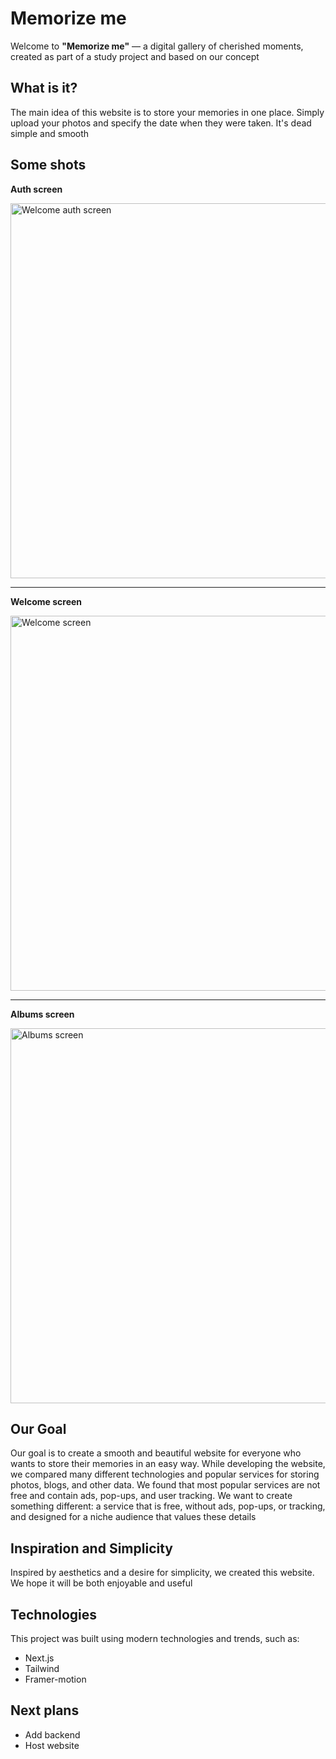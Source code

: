 # Memorize me

Welcome to **"Memorize me"** — a digital gallery of cherished moments, created as part of a study project and based on our concept

## What is it?

The main idea of this website is to store your memories in one place. Simply upload your photos and specify the date when they were taken. It's dead simple and smooth

## Some shots

**Auth screen**

<img width="600" alt="Welcome auth screen" src="https://github.com/user-attachments/assets/b4725823-97ab-48be-86a7-597838fb6d37" />

---

**Welcome screen**

<img width="600" alt="Welcome screen" src="https://github.com/user-attachments/assets/50ffa567-2784-4994-afc2-71bf8ee4adc7" />

---

**Albums screen**

<img width="600" alt="Albums screen" src="https://github.com/user-attachments/assets/c5fff542-5b7e-4867-be13-fbf406538bac" />

## Our Goal

Our goal is to create a smooth and beautiful website for everyone who wants to store their memories in an easy way. While developing the website, we compared many different technologies and popular services for storing photos, blogs, and other data. We found that most popular services are not free and contain ads, pop-ups, and user tracking. We want to create something different: a service that is free, without ads, pop-ups, or tracking, and designed for a niche audience that values these details

## Inspiration and Simplicity

Inspired by aesthetics and a desire for simplicity, we created this website. We hope it will be both enjoyable and useful

## Technologies

This project was built using modern technologies and trends, such as:
- Next.js
- Tailwind
- Framer-motion

## Next plans

- Add backend
- Host website
